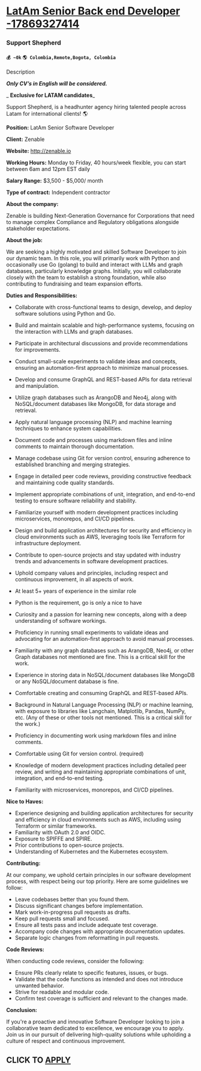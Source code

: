 # [LatAm Senior Back end Developer -17869327414](https://www.remotewlb.com/apply/latam-senior-back-end-developer-17869327414)  
### Support Shepherd  
#### `💰 ~0k` `🌎 Colombia,Remote,Bogota, Colombia`  

Description

_**Only CV’s in English will be considered.**_

 _ **Exclusive for LATAM candidates**_

Support Shepherd, is a headhunter agency hiring talented people across Latam for international clients! 🌎

 **Position:** LatAm Senior Software Developer

 **Client:** Zenable

 **Website:** http://zenable.io

 **Working Hours:** Monday to Friday, 40 hours/week flexible, you can start between 6am and 12pm EST daily

**Salary Range:** $3,500 - $5,000/ month

 **Type of contract:** Independent contractor

 **About the company:**

Zenable is building Next-Generation Governance for Corporations that need to manage complex Compliance and Regulatory obligations alongside stakeholder expectations.

 **About the job:**

We are seeking a highly motivated and skilled Software Developer to join our dynamic team. In this role, you will primarily work with Python and occasionally use Go (golang) to build and interact with LLMs and graph databases, particularly knowledge graphs. Initially, you will collaborate closely with the team to establish a strong foundation, while also contributing to fundraising and team expansion efforts.

 **Duties and Responsibilities:**

  * Collaborate with cross-functional teams to design, develop, and deploy software solutions using Python and Go.
  * Build and maintain scalable and high-performance systems, focusing on the interaction with LLMs and graph databases.
  * Participate in architectural discussions and provide recommendations for improvements.
  * Conduct small-scale experiments to validate ideas and concepts, ensuring an automation-first approach to minimize manual processes.
  * Develop and consume GraphQL and REST-based APIs for data retrieval and manipulation.
  * Utilize graph databases such as ArangoDB and Neo4j, along with NoSQL/document databases like MongoDB, for data storage and retrieval.
  * Apply natural language processing (NLP) and machine learning techniques to enhance system capabilities.
  * Document code and processes using markdown files and inline comments to maintain thorough documentation.
  * Manage codebase using Git for version control, ensuring adherence to established branching and merging strategies.
  * Engage in detailed peer code reviews, providing constructive feedback and maintaining code quality standards.
  * Implement appropriate combinations of unit, integration, and end-to-end testing to ensure software reliability and stability.
  * Familiarize yourself with modern development practices including microservices, monorepos, and CI/CD pipelines.
  * Design and build application architectures for security and efficiency in cloud environments such as AWS, leveraging tools like Terraform for infrastructure deployment.
  * Contribute to open-source projects and stay updated with industry trends and advancements in software development practices.
  * Uphold company values and principles, including respect and continuous improvement, in all aspects of work.

  * At least 5+ years of experience in the similar role

  * Python is the requirement, go is only a nice to have
  * Curiosity and a passion for learning new concepts, along with a deep understanding of software workings.
  * Proficiency in running small experiments to validate ideas and advocating for an automation-first approach to avoid manual processes.
  * Familiarity with any graph databases such as ArangoDB, Neo4j, or other Graph databases not mentioned are fine. This is a critical skill for the work.
  * Experience in storing data in NoSQL/document databases like MongoDB or any NoSQL/document database is fine.
  * Comfortable creating and consuming GraphQL and REST-based APIs.
  * Background in Natural Language Processing (NLP) or machine learning, with exposure to libraries like Langchain, Matplotlib, Pandas, NumPy, etc. (Any of these or other tools not mentioned. This is a critical skill for the work.)
  * Proficiency in documenting work using markdown files and inline comments. 
  * Comfortable using Git for version control. (required)
  * Knowledge of modern development practices including detailed peer review, and writing and maintaining appropriate combinations of unit, integration, and end-to-end testing.
  * Familiarity with microservices, monorepos, and CI/CD pipelines.

**Nice to Haves:**

  * Experience designing and building application architectures for security and efficiency in cloud environments such as AWS, including using Terraform or similar frameworks.
  * Familiarity with OAuth 2.0 and OIDC.
  * Exposure to SPIFFE and SPIRE.
  * Prior contributions to open-source projects.
  * Understanding of Kubernetes and the Kubernetes ecosystem.

**Contributing:**

At our company, we uphold certain principles in our software development process, with respect being our top priority. Here are some guidelines we follow:

  * Leave codebases better than you found them.
  * Discuss significant changes before implementation.
  * Mark work-in-progress pull requests as drafts.
  * Keep pull requests small and focused.
  * Ensure all tests pass and include adequate test coverage.
  * Accompany code changes with appropriate documentation updates.
  * Separate logic changes from reformatting in pull requests.

**Code Reviews:**

When conducting code reviews, consider the following:

  * Ensure PRs clearly relate to specific features, issues, or bugs.
  * Validate that the code functions as intended and does not introduce unwanted behavior.
  * Strive for readable and modular code.
  * Confirm test coverage is sufficient and relevant to the changes made.

**Conclusion:**

If you're a proactive and innovative Software Developer looking to join a collaborative team dedicated to excellence, we encourage you to apply. Join us in our pursuit of delivering high-quality solutions while upholding a culture of respect and continuous improvement.

  
## CLICK TO [APPLY](https://www.remotewlb.com/apply/latam-senior-back-end-developer-17869327414)


